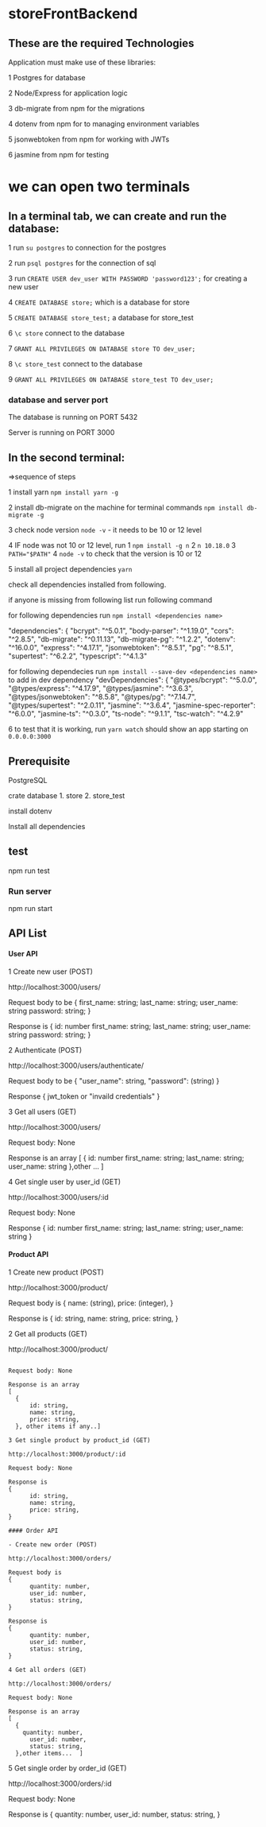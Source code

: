 # storeFrontBackend

## These are the required Technologies

Application must make use of these libraries:

1 Postgres for database

2 Node/Express for application logic

3 db-migrate from npm for the migrations

4 dotenv from npm for to managing environment variables

5 jsonwebtoken from npm for working with JWTs

6 jasmine from npm for testing


# we can open two terminals 

## In a terminal tab, we can create and run the database:

1 run `su postgres` to connection for the postgres

2 run `psql postgres` for the connection of sql

3 run `CREATE USER dev_user WITH PASSWORD 'password123';` for creating a new user

4 `CREATE DATABASE store;` which is a database for store

5 `CREATE DATABASE store_test;` a database for store_test

6 `\c store` connect to the database 

7 `GRANT ALL PRIVILEGES ON DATABASE store TO dev_user;  `

8 `\c store_test` connect to the database 

9 `GRANT ALL PRIVILEGES ON DATABASE store_test TO dev_user;`


### database and server port

The database is running on PORT 5432

Server is running on PORT 3000

## In the second terminal:

 =>sequence of steps

1 install yarn `npm install yarn -g`

2 install db-migrate on the machine for terminal commands `npm install db-migrate -g`

3 check node version `node -v` - it needs to be 10 or 12 level

4 IF node was not 10 or 12 level, run
    1 `npm install -g n`
    2 `n 10.18.0`
    3 `PATH="$PATH"`
    4 `node -v` to check that the version is 10 or 12

5 install all project dependencies `yarn`

check all dependencies installed from following.

if anyone is missing from following list run following command

for following dependencies run `npm install <dependencies name>`

  "dependencies": {
    "bcrypt": "^5.0.1",
    "body-parser": "^1.19.0",
    "cors": "^2.8.5",
    "db-migrate": "^0.11.13",
    "db-migrate-pg": "^1.2.2",
    "dotenv": "^16.0.0",
    "express": "^4.17.1",
    "jsonwebtoken": "^8.5.1",
    "pg": "^8.5.1",
    "supertest": "^6.2.2",
    "typescript": "^4.1.3"

for following dependecies run `npm install --save-dev <dependencies name>` to add in dev dependency
  "devDependencies": {
    "@types/bcrypt": "^5.0.0",
    "@types/express": "^4.17.9",
    "@types/jasmine": "^3.6.3",
    "@types/jsonwebtoken": "^8.5.8",
    "@types/pg": "^7.14.7",
    "@types/supertest": "^2.0.11",
    "jasmine": "^3.6.4",
    "jasmine-spec-reporter": "^6.0.0",
    "jasmine-ts": "^0.3.0",
    "ts-node": "^9.1.1",
    "tsc-watch": "^4.2.9"

6 to test that it is working, run `yarn watch` should show an app starting on `0.0.0.0:3000`

## Prerequisite

PostgreSQL

crate database 1. store   2. store_test

install dotenv

Install all dependencies


## test 

npm run test

### Run server

npm run start


## API List


####  User API

1 Create new user (POST)

  http://localhost:3000/users/

  Request body to be
  {
    first_name: string;
    last_name: string;
    user_name: string
    password: string;
  }

  Response is
  {
    id: number
    first_name: string;
    last_name: string;
    user_name: string
    password: string;
  }

2 Authenticate (POST)

  http://localhost:3000/users/authenticate/

  Request body to be
  {
    "user_name": string,
    "password": (string)
  }

  Response
  {
    jwt_token or "invaild credentials"
  }

3 Get all users (GET)

  http://localhost:3000/users/

  Request body: None

  Response is an array
  [
    {
       id: number
        first_name: string;
        last_name: string;
        user_name: string
    },other ...  ]

4 Get single user by user_id (GET)

  http://localhost:3000/users/:id

  Request body: None

  Response
  {
        id: number
        first_name: string;
        last_name: string;
        user_name: string
  }



####  Product API

1 Create new product (POST)

  
  http://localhost:3000/product/

   Request body is
  {
    name: (string),
    price: (integer),
  }
  

  Response is
  {
    id: string,
    name: string,
    price: string,
  }

2 Get all products (GET)

  http://localhost:3000/product/
  ```

  Request body: None

  Response is an array
  [
    {
        id: string,
        name: string,
        price: string,
    }, other items if any..]

3 Get single product by product_id (GET)

  http://localhost:3000/product/:id

  Request body: None

  Response is 
  {
        id: string,
        name: string,
        price: string,
  }

#### Order API

- Create new order (POST)

  http://localhost:3000/orders/
  
  Request body is
  {
        quantity: number,
        user_id: number,
        status: string,
  }

  Response is
  {
        quantity: number,
        user_id: number,
        status: string,
  }

4 Get all orders (GET)

  http://localhost:3000/orders/

  Request body: None

  Response is an array
  [
    {
      quantity: number,
        user_id: number,
        status: string,
    },other items...  ]
  ```

5 Get single order by order_id (GET)

  http://localhost:3000/orders/:id


  Request body: None

  Response is
  {
    quantity: number,
        user_id: number,
        status: string,
  }

